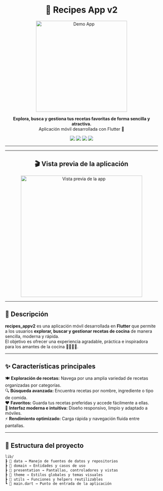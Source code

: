 <h1 align="center">🍳 Recipes App v2</h1>

<p align="center">
  <img src="https://firebasestorage.googleapis.com/v0/b/portafolio-dd96b.appspot.com/o/demo_app.gif?alt=media&token=f9ab0fae-26cf-4e20-bd46-63ca8efeb52d" alt="Demo App" width="300"/>
</p>

<p align="center">
  <b>Explora, busca y gestiona tus recetas favoritas de forma sencilla y atractiva.</b><br>
  Aplicación móvil desarrollada con Flutter 💙
</p>

<p align="center">
  <a href="https://flutter.dev/"><img src="https://img.shields.io/badge/Flutter-%2302569B.svg?style=for-the-badge&logo=Flutter&logoColor=white"/></a>
  <a href="https://dart.dev/"><img src="https://img.shields.io/badge/Dart-%230175C2.svg?style=for-the-badge&logo=dart&logoColor=white"/></a>
  <img src="https://img.shields.io/badge/Platform-Android%20|%20iOS-blue?style=for-the-badge"/>
  <img src="https://img.shields.io/github/license/andresflopaez1255/recipes_appv2?style=for-the-badge"/>
</p>

---

---

<h2 align="center">🎬 Vista previa de la aplicación</h2>

<p align="center">
  <img src="./demo_app.gif" alt="Vista previa de la app" width="400" />
</p>

---





## 🧾 Descripción

**recipes_appv2** es una aplicación móvil desarrollada en **Flutter** que permite a los usuarios **explorar, buscar y gestionar recetas de cocina** de manera sencilla, moderna y rápida.  
El objetivo es ofrecer una experiencia agradable, práctica e inspiradora para los amantes de la cocina 👨‍🍳👩‍🍳.

---

## ✨ Características principales

🍽️ **Exploración de recetas:** Navega por una amplia variedad de recetas organizadas por categorías.  
🔍 **Búsqueda avanzada:** Encuentra recetas por nombre, ingrediente o tipo de comida.  
❤️ **Favoritos:** Guarda tus recetas preferidas y accede fácilmente a ellas.  
📱 **Interfaz moderna e intuitiva:** Diseño responsivo, limpio y adaptado a móviles.  
⚡ **Rendimiento optimizado:** Carga rápida y navegación fluida entre pantallas.

---

## 🧱 Estructura del proyecto

```bash
lib/
┣ 📂 data → Manejo de fuentes de datos y repositorios
┣ 📂 domain → Entidades y casos de uso
┣ 📂 presentation → Pantallas, controladores y vistas
┣ 📂 theme → Estilos globales y temas visuales
┣ 📂 utils → Funciones y helpers reutilizables
┗ 📄 main.dart → Punto de entrada de la aplicación
